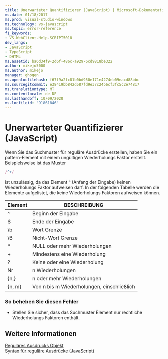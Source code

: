 ```yaml
---
title: Unerwarteter Quantifizierer (JavaScript) | Microsoft-Dokumentation
ms.date: 01/18/2017
ms.prod: visual-studio-windows
ms.technology: vs-javascript
ms.topic: error-reference
f1_keywords:
- VS.WebClient.Help.SCRIPT5018
dev_langs:
- JavaScript
- TypeScript
- DHTML
ms.assetid: ba6d34f9-2d6f-486c-a929-6cd9818be322
author: mikejo5000
ms.author: mikejo
manager: ghogen
ms.openlocfilehash: f67f9a2fc81b0bd950e171e4274eb09eacd88bbc
ms.sourcegitcommit: e38419bb842d587fd9e37c24b6cf3fc5c2e74817
ms.translationtype: MT
ms.contentlocale: de-DE
ms.lasthandoff: 10/09/2020
ms.locfileid: "91861846"
---
```

# <a name="unexpected-quantifier-javascript"></a>Unerwarteter Quantifizierer (JavaScript)
Wenn Sie das Suchmuster für reguläre Ausdrücke erstellen, haben Sie ein pattern-Element mit einem ungültigen Wiederholungs Faktor erstellt. Beispielsweise ist das Muster  
  
```js
/^+/  
```  
  
 ist unzulässig, da das Element ^ (Anfang der Eingabe) keinen Wiederholungs Faktor aufweisen darf. In der folgenden Tabelle werden die Elemente aufgelistet, die keine Wiederholungs Faktoren aufweisen können.  
  
|Element|BESCHREIBUNG|  
|-------------|-----------------|  
|^|Beginn der Eingabe|  
|$|Ende der Eingabe|  
|\b|Wort Grenze|  
|\B|Nicht-Wort Grenze|  
|*|NULL oder mehr Wiederholungen|  
|+|Mindestens eine Wiederholung|  
|?|Keine oder eine Wiederholung|  
|Nr|n Wiederholungen|  
|{n,}|n oder mehr Wiederholungen|  
|{n, m}|Von n bis m Wiederholungen, einschließlich|  
  
### <a name="to-correct-this-error"></a>So beheben Sie diesen Fehler  
  
- Stellen Sie sicher, dass das Suchmuster Element nur rechtliche Wiederholungs Faktoren enthält.  
  
## <a name="see-also"></a>Weitere Informationen  
 [Reguläres Ausdrucks Objekt](https://developer.mozilla.org/docs/Web/JavaScript/Reference/Global_Objects/RegExp)   
 [Syntax für reguläre Ausdrücke (JavaScript)](/previous-versions/1400241x(v=vs.100))
